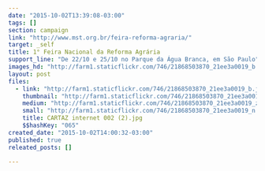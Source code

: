 ```yaml
---
date: "2015-10-02T13:39:08-03:00"
tags: []
section: campaign
link: "http://www.mst.org.br/feira-reforma-agraria/"
target: _self
title: 1° Feira Nacional da Reforma Agrária
support_line: "De 22/10 e 25/10 no Parque da Água Branca, em São Paulo"
images_hd: "http://farm1.staticflickr.com/746/21868503870_21ee3a0019_b.jpg"
layout: post
files:
  - link: "http://farm1.staticflickr.com/746/21868503870_21ee3a0019_b.jpg"
    thumbnail: "http://farm1.staticflickr.com/746/21868503870_21ee3a0019_t.jpg"
    medium: "http://farm1.staticflickr.com/746/21868503870_21ee3a0019_z.jpg"
    small: "http://farm1.staticflickr.com/746/21868503870_21ee3a0019_n.jpg"
    title: CARTAZ internet 002 (2).jpg
    $$hashKey: "065"
created_date: "2015-10-02T14:00:32-03:00"
published: true
releated_posts: []

---
```

